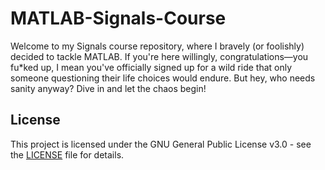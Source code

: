 # MATLAB-Signals-Course
Welcome to my Signals course repository, where I bravely (or foolishly) decided to tackle MATLAB. If you're here willingly, congratulations—you fu*ked up, I mean you've officially signed up for a wild ride that only someone questioning their life choices would endure. But hey, who needs sanity anyway? Dive in and let the chaos begin!

## License
This project is licensed under the GNU General Public License v3.0 - see the [LICENSE](https://github.com/Assem-ElQersh/MATLAB-Signals-Course/blob/main/LICENSE) file for details.
